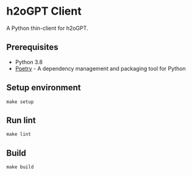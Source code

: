 # h2oGPT Client
A Python thin-client for h2oGPT.

## Prerequisites
- Python 3.8
- [Poetry](https://python-poetry.org/docs/#installation) - A dependency management and packaging tool for Python

## Setup environment
```shell
make setup
```

## Run lint
```shell
make lint
```

## Build
```shell
make build
```
